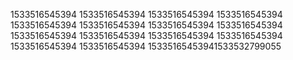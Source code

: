1533516545394
1533516545394
1533516545394
1533516545394
1533516545394
1533516545394
1533516545394
1533516545394
1533516545394
1533516545394
1533516545394
1533516545394
1533516545394
1533516545394
15335165453941533532799055